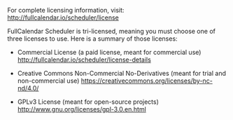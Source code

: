 
For complete licensing information, visit:
http://fullcalendar.io/scheduler/license

FullCalendar Scheduler is tri-licensed, meaning you must choose
one of three licenses to use. Here is a summary of those licenses:

- Commercial License
  (a paid license, meant for commercial use)
  http://fullcalendar.io/scheduler/license-details

- Creative Commons Non-Commercial No-Derivatives
  (meant for trial and non-commercial use)
  https://creativecommons.org/licenses/by-nc-nd/4.0/

- GPLv3 License
  (meant for open-source projects)
  http://www.gnu.org/licenses/gpl-3.0.en.html
